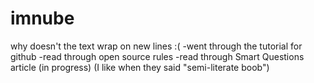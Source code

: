 # imnube
why doesn't the text wrap on new lines :(
-went through the tutorial for github
-read through open source rules
-read through Smart Questions article (in progress) (I like when they said "semi-literate boob")
